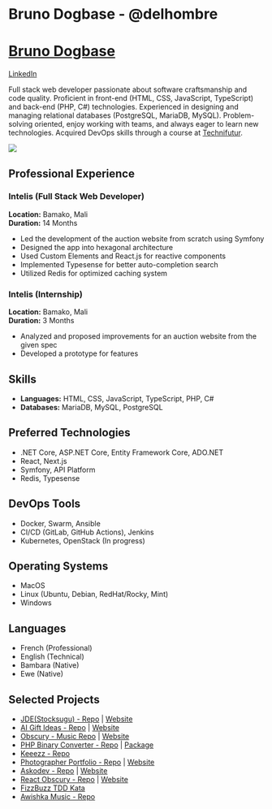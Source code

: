 # Bruno Dogbase - @delhombre

# [Bruno Dogbase](https://curriculum-vitae-brunodogbase.vercel.app/)

[LinkedIn](https://www.linkedin.com/in/bruno-dogbase/)

Full stack web developer passionate about software craftsmanship and code quality. Proficient in front-end (HTML, CSS, JavaScript, TypeScript) and back-end (PHP, C#) technologies. Experienced in designing and managing relational databases (PostgreSQL, MariaDB, MySQL). Problem-solving oriented, enjoy working with teams, and always eager to learn new technologies. Acquired DevOps skills through a course at [Technifutur](https://technifutur.be/formations/?id=INFO-FDE-032&dom=Num%C3%A9rique&public=).

![](https://komarev.com/ghpvc/?username=delhombre&label=PROFILE+VIEWS)

## Professional Experience

### Intelis (Full Stack Web Developer)

**Location:** Bamako, Mali  
**Duration:** 14 Months

- Led the development of the auction website from scratch using Symfony
- Designed the app into hexagonal architecture
- Used Custom Elements and React.js for reactive components
- Implemented Typesense for better auto-completion search
- Utilized Redis for optimized caching system

### Intelis (Internship)

**Location:** Bamako, Mali  
**Duration:** 3 Months

- Analyzed and proposed improvements for an auction website from the given spec
- Developed a prototype for features

## Skills

- **Languages:** HTML, CSS, JavaScript, TypeScript, PHP, C#
- **Databases:** MariaDB, MySQL, PostgreSQL

## Preferred Technologies

- .NET Core, ASP.NET Core, Entity Framework Core, ADO.NET
- React, Next.js
- Symfony, API Platform
- Redis, Typesense

## DevOps Tools

- Docker, Swarm, Ansible
- CI/CD (GitLab, GitHub Actions), Jenkins
- Kubernetes, OpenStack (In progress)

## Operating Systems

- MacOS
- Linux (Ubuntu, Debian, RedHat/Rocky, Mint)
- Windows

## Languages

- French (Professional)
- English (Technical)
- Bambara (Native)
- Ewe (Native)

## Selected Projects

- [JDE(Stocksugu) - Repo](https://github.com/intelis-uemoa/jde) | [Website](https://www.stocksugu.com/)
- [AI Gift Ideas - Repo](https://github.com/delhombre/gift-idea) | [Website](https://ai-gift-idea.vercel.app/)
- [Obscury - Music Repo](https://github.com/delhombre/obscury) | [Website](https://obscury.com/)
- [PHP Binary Converter - Repo](https://github.com/delhombre/binary-converter) | [Package](https://packagist.org/packages/delhombre/binary-converter)
- [Keeezz - Repo](https://github.com/Keeezz/domain/)
- [Photographer Portfolio - Repo](https://github.com/delhombre/aly-portfolio) | [Website](https://aly-traore.vercel.app/)
- [Askodev - Repo](https://github.com/delhombre/askodev) | [Website](https://askodev.vercel.app/)
- [React Obscury - Repo](https://github.com/delhombre/react-obscury) | [Website](https://react-obscury.vercel.app/)
- [FizzBuzz TDD Kata](https://github.com/delhombre/fizzbuzz)
- [Awishka Music - Repo](https://github.com/delhombre/awishka-music-symfony)
